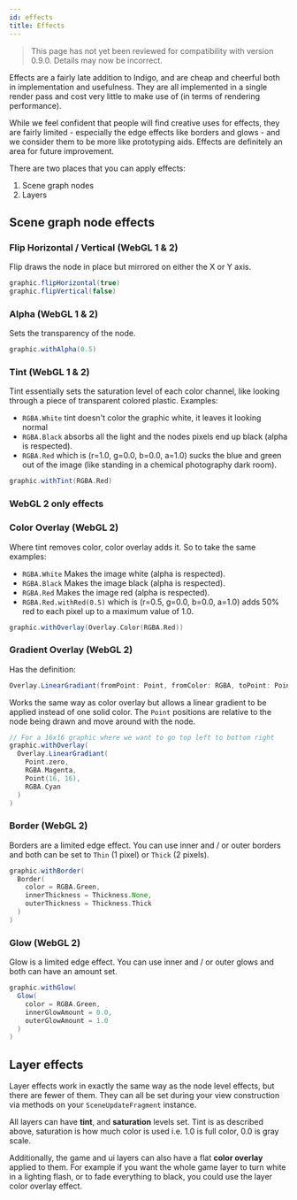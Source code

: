 ```yaml
---
id: effects
title: Effects
---
```


> This page has not yet been reviewed for compatibility with version 0.9.0. Details may now be incorrect.

Effects are a fairly late addition to Indigo, and are cheap and cheerful both in implementation and usefulness. They are all implemented in a single render pass and cost very little to make use of (in terms of rendering performance).

While we feel confident that people will find creative uses for effects, they are fairly limited - especially the edge effects like borders and glows - and we consider them to be more like prototyping aids. Effects are definitely an area for future improvement.

There are two places that you can apply effects:

1. Scene graph nodes
1. Layers

## Scene graph node effects

### Flip Horizontal / Vertical (WebGL 1 & 2)

Flip draws the node in place but mirrored on either the X or Y axis.

```scala
graphic.flipHorizontal(true)
graphic.flipVertical(false)
```

### Alpha (WebGL 1 & 2)

Sets the transparency of the node.

```scala
graphic.withAlpha(0.5)
```

### Tint (WebGL 1 & 2)

Tint essentially sets the saturation level of each color channel, like looking through a piece of transparent colored plastic. Examples:

- `RGBA.White` tint doesn't color the graphic white, it leaves it looking normal
- `RGBA.Black` absorbs all the light and the nodes pixels end up black (alpha is respected).
- `RGBA.Red` which is (r=1.0, g=0.0, b=0.0, a=1.0) sucks the blue and green out of the image (like standing in a chemical photography dark room).

```scala
graphic.withTint(RGBA.Red)
```

### WebGL 2 only effects

### Color Overlay (WebGL 2)

Where tint removes color, color overlay adds it. So to take the same examples:

- `RGBA.White` Makes the image white (alpha is respected).
- `RGBA.Black` Makes the image black (alpha is respected).
- `RGBA.Red` Makes the image red (alpha is respected).
- `RGBA.Red.withRed(0.5)` which is (r=0.5, g=0.0, b=0.0, a=1.0) adds 50% red to each pixel up to a maximum value of 1.0.

```scala
graphic.withOverlay(Overlay.Color(RGBA.Red))
```

### Gradient Overlay (WebGL 2)

Has the definition:

```scala
Overlay.LinearGradiant(fromPoint: Point, fromColor: RGBA, toPoint: Point, toColor: RGBA)
```

Works the same way as color overlay but allows a linear gradient to be applied instead of one solid color. The `Point` positions are relative to the node being drawn and move around with the node.

```scala
// For a 16x16 graphic where we want to go top left to bottom right
graphic.withOverlay(
  Overlay.LinearGradiant(
    Point.zero,
    RGBA.Magenta,
    Point(16, 16),
    RGBA.Cyan
  )
)
```

### Border (WebGL 2)

Borders are a limited edge effect. You can use inner and / or outer borders and both can be set to `Thin` (1 pixel) or `Thick` (2 pixels).

```scala
graphic.withBorder(
  Border(
    color = RGBA.Green,
    innerThickness = Thickness.None,
    outerThickness = Thickness.Thick
  )
)
```

### Glow (WebGL 2)

Glow is a limited edge effect. You can use inner and / or outer glows and both can have an amount set.

```scala
graphic.withGlow(
  Glow(
    color = RGBA.Green,
    innerGlowAmount = 0.0,
    outerGlowAmount = 1.0
  )
)
```

## Layer effects

Layer effects work in exactly the same way as the node level effects, but there are fewer of them. They can all be set during your view construction via methods on your `SceneUpdateFragment` instance.

All layers can have **tint**, and **saturation** levels set. Tint is as described above, saturation is how much color is used i.e. 1.0 is full color, 0.0 is gray scale.

Additionally, the game and ui layers can also have a flat **color overlay** applied to them. For example if you want the whole game layer to turn white in a lighting flash, or to fade everything to black, you could use the layer color overlay effect.
